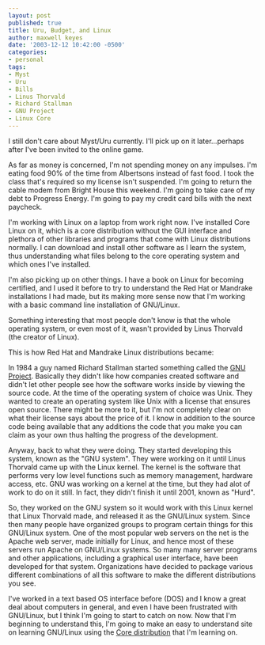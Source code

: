 ```yaml
---
layout: post
published: true
title: Uru, Budget, and Linux
author: maxwell keyes
date: '2003-12-12 10:42:00 -0500'
categories:
- personal
tags:
- Myst
- Uru
- Bills
- Linus Thorvald
- Richard Stallman
- GNU Project
- Linux Core
---
```


I still don't care about Myst/Uru currently. I'll pick up on it later...perhaps after I've been invited to the online
game.

As far as money is concerned, I'm not spending money on any impulses. I'm eating food 90% of the time from Albertsons
instead of fast food. I took the class that's required so my license isn't suspended. I'm going to return the cable
modem from Bright House this weekend. I'm going to take care of my debt to Progress Energy. I'm going to pay my credit
card bills with the next paycheck.

I'm working with Linux on a laptop from work right now. I've installed Core Linux on it, which is a core distribution
without the GUI interface and plethora of other libraries and programs that come with Linux distributions normally. I
can download and install other software as I learn the system, thus understanding what files belong to the core
operating system and which ones I've installed.

I'm also picking up on other things. I have a book on Linux for becoming certified, and I used it before to try to
understand the Red Hat or Mandrake installations I had made, but its making more sense now that I'm working with a
basic command line installation of GNU/Linux.

Something interesting that most people don't know is that the whole operating system, or even most of it, wasn't
provided by Linus Thorvald (the creator of Linux).

This is how Red Hat and Mandrake Linux distributions became:

In 1984 a guy named Richard Stallman started something called the
[GNU Project](http://www.gnu.org/gnu/thegnuproject.html). Basically they didn't like how companies
created software and didn't let other people see how the software works inside by viewing the source code. At the time
of the operating system of choice was Unix. They wanted to create an operating system like Unix with a license that
ensures open source. There might be more to it, but I'm not completely clear on what their license says about the price
of it. I know in addition to the source code being available that any additions the code that you make you can claim as
your own thus halting the progress of the development.

Anyway, back to what they were doing. They started developing this system, known as the "GNU system". They were working
on it until Linus Thorvald came up with the Linux kernel. The kernel is the software that performs very low level
functions such as memory management, hardware access, etc. GNU was working on a kernel at the time, but they had alot
of work to do on it still. In fact, they didn't finish it until 2001, known as "Hurd".

So, they worked on the GNU system so it would work with this Linux kernel that Linux Thorvald made, and released it as
the GNU/Linux system. Since then many people have organized groups to program certain things for this GNU/Linux system.
One of the most popular web servers on the net is the Apache web server, made initially for Linux, and hence most of
these servers run Apache on GNU/Linux systems. So many many server programs and other applications, including a
graphical user interface, have been developed for that system. Organizations have decided to package various different
combinations of all this software to make the different distributions you see.

I've worked in a text based OS interface before (DOS) and I know a great deal about computers in general, and even I
have been frustrated with GNU/Linux, but I think I'm going to start to catch on now. Now that I'm beginning to
understand this, I'm going to make an easy to understand site on learning GNU/Linux using the
[Core distribution](http://coredistro.sourceforge.net/) that I'm learning on.
